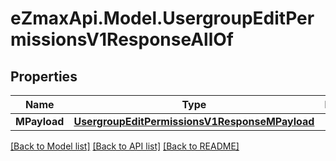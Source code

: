 
# eZmaxApi.Model.UsergroupEditPermissionsV1ResponseAllOf

## Properties

Name | Type | Description | Notes
------------ | ------------- | ------------- | -------------
**MPayload** | [**UsergroupEditPermissionsV1ResponseMPayload**](UsergroupEditPermissionsV1ResponseMPayload.md) |  | 

[[Back to Model list]](../README.md#documentation-for-models)
[[Back to API list]](../README.md#documentation-for-api-endpoints)
[[Back to README]](../README.md)

